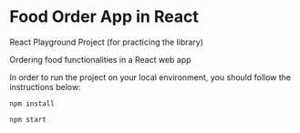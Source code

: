 # Food Order App in React

React Playground Project (for practicing the library)

Ordering food functionalities in a React web app

In order to run the project on your local environment, you should follow the instructions below:

`npm install`

`npm start`
